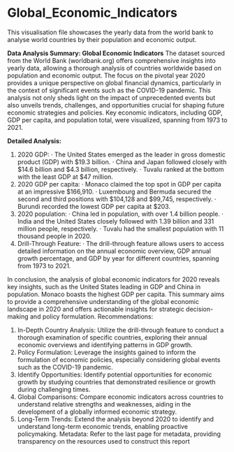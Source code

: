 # Global_Economic_Indicators
This visualisation file showcases the yearly data from the world bank to analyse world countries by their population and economic output.

**Data Analysis Summary: Global Economic Indicators**
The dataset sourced from the World Bank (worldbank.org) offers comprehensive insights into yearly data, allowing a thorough analysis of countries worldwide based on population and economic output. The focus on the pivotal year 2020 provides a unique perspective on global financial dynamics, particularly in the context of significant events such as the COVID-19 pandemic. This analysis not only sheds light on the impact of unprecedented events but also unveils trends, challenges, and opportunities crucial for shaping future economic strategies and policies. Key economic indicators, including GDP, GDP per capita, and population total, were visualized, spanning from 1973 to 2021.

**Detailed Analysis:**
1. 2020 GDP:
·       The United States emerged as the leader in gross domestic product (GDP) with $19.3 billion.
·       China and Japan followed closely with $14.6 billion and $4.3 billion, respectively.
·       Tuvalu ranked at the bottom with the least GDP at $47 million.
2. 2020 GDP per capita:
·       Monaco claimed the top spot in GDP per capita at an impressive $166,910.
·       Luxembourg and Bermuda secured the second and third positions with $104,128 and $99,745, respectively.
·       Burundi recorded the lowest GDP per capita at $203.
3. 2020 population:
·       China led in population, with over 1.4 billion people.
·       India and the United States closely followed with 1.39 billion and 331 million people, respectively.
·       Tuvalu had the smallest population with 11 thousand people in 2020.
4. Drill-Through Feature:
·       The drill-through feature allows users to access detailed information on the annual economic overview, GDP annual growth percentage, and GDP by year for different countries, spanning from 1973 to 2021.
 
In conclusion, the analysis of global economic indicators for 2020 reveals key insights, such as the United States leading in GDP and China in population. Monaco boasts the highest GDP per capita. This summary aims to provide a comprehensive understanding of the global economic landscape in 2020 and offers actionable insights for strategic decision-making and policy formulation.
Recommendations:
1. In-Depth Country Analysis: Utilize the drill-through feature to conduct a thorough examination of specific countries, exploring their annual economic overviews and identifying patterns in GDP growth.
2. Policy Formulation: Leverage the insights gained to inform the formulation of economic policies, especially considering global events such as the COVID-19 pandemic.
3. Identify Opportunities: Identify potential opportunities for economic growth by studying countries that demonstrated resilience or growth during challenging times.
4. Global Comparisons: Compare economic indicators across countries to understand relative strengths and weaknesses, aiding in the development of a globally informed economic strategy.
5. Long-Term Trends: Extend the analysis beyond 2020 to identify and understand long-term economic trends, enabling proactive policymaking.
Metadata: Refer to the last page for metadata, providing transparency on the resources used to construct this report
